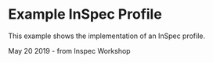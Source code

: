 # Example InSpec Profile

This example shows the implementation of an InSpec profile.  

May 20 2019 - from Inspec Workshop
